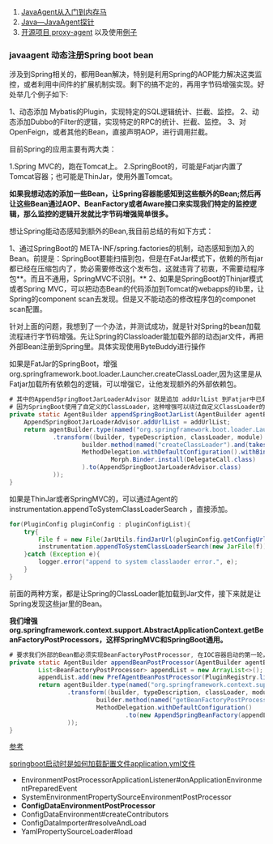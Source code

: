 1. [JavaAgent从入门到内存马](https://juejin.cn/post/6991844645147770917#heading-7)
2. [Java—JavaAgent探针](http://www.enmalvi.com/2022/05/16/java-javaagent/#Java_Agent_shi_xian_yuan_li)
3. [开源项目 proxy-agent](https://github.com/YingXinGuo95/proxy-agent) 以及使用[例子](https://blog.csdn.net/cs4290790/article/details/143230992)







### javaagent 动态注册Spring  boot  bean

涉及到Spring相关的，都用Bean解决，特别是利用Spring的AOP能力解决这类监控，或者利用中间件的扩展机制实现。剩下的搞不定的，再用字节码增强实现。好处举几个例子如下:

1、动态添加 Mybatis的Plugin，实现特定的SQL逻辑统计、拦截、监控。
2、动态添加Dubbo的Filter的逻辑，实现特定的RPC的统计、拦截、监控。
3、对OpenFeign，或者其他的Bean，直接声明AOP，进行调用拦截。

目前Spring的应用主要有两大类：

1.Spring MVC的，跑在Tomcat上。
2.SpringBoot的，可能是Fatjar内置了Tomcat容器；也可能是ThinJar，使用外置Tomcat。



**如果我想动态的添加一些Bean，让Spring容器能感知到这些额外的Bean;然后再让这些Bean通过AOP、BeanFactory或者Aware接口来实现我们特定的监控逻辑，那么监控的逻辑开发就比字节码增强简单很多。**

想让Spring能动态感知到额外的Bean,我目前总结的有如下方式：


1、通过SpringBoot的 META-INF/spring.factories的机制，动态感知到加入的Bean。前提是：SpringBoot要能扫描到包，但是在FatJar模式下，依赖的所有jar都已经在压缩包内了，势必需要修改这个发布包，这就违背了初衷，不需要动程序包**。而且不通用，SpringMVC不识别。**
2、如果是SpringBoot的Thinjar模式或者Spring MVC，可以把动态Bean的代码添加到Tomcat的webapps的lib里，让Spring的component scan去发现。但是又不能动态的修改程序包的componet scan配置。

 

针对上面的问题，我想到了一个办法，并测试成功，就是针对Spring的bean加载流程进行字节码增强。先让Spring的Classloader能加载外部的动态jar文件，再把外部Bean注册到Spring里。具体实现使用ByteBuddy进行操作


如果是FatJar的SpringBoot，增强 org.springframework.boot.loader.Launcher.createClassLoader,因为这里是从Fatjar加载所有依赖包的逻辑，可以增强它，让他发现额外的外部依赖包。

```java
# 其中的AppendSpringBootJarLoaderAdvisor 就是追加 addUrlList 到Fatjar中已有的jar包列表中
# 因为SpringBoot使用了自定义的ClassLoader，这种增强可以绕过自定义ClassLoader的限制，加载到外部文件
private static AgentBuilder appendSpringBootJarList(AgentBuilder agentBuilder, List<URL> addUrlList){
    AppendSpringBootJarLoaderAdvisor.addUrlList = addUrlList;
    return agentBuilder.type(named("org.springframework.boot.loader.Launcher"))
            .transform((builder, typeDescription, classLoader, module) ->
                    builder.method(named("createClassLoader").and(takesArgument(0, URL[].class))).intercept(
                    MethodDelegation.withDefaultConfiguration().withBinders(
                            Morph.Binder.install(DelegateCall.class)
                    ).to(AppendSpringBootJarLoaderAdvisor.class)
            ));
}
```

如果是ThinJar或者SpringMVC的，可以通过Agent的 instrumentation.appendToSystemClassLoaderSearch ，直接添加。

```java
for(PluginConfig pluginConfig : pluginConfigList){
    try{
        File f = new File(JarUtils.findJarUrl(pluginConfig.getConfigUrl()).getFile());
        instrumentation.appendToSystemClassLoaderSearch(new JarFile(f));
    }catch (Exception e){
        logger.error("append to system classlaoder error.", e);
    }
}
```

前面的两种方案，都是让Spring的ClassLoader能加载到Jar文件，接下来就是让Spring发现这些jar里的Bean。

**我们增强 org.springframework.context.support.AbstractApplicationContext.getBeanFactoryPostProcessors，这样SpringMVC和SpringBoot通用。**

```java
# 要求我们外部的Bean都必须实现BeanFactoryPostProcessor, 在IOC容器启动的第一轮，就被Sping所识别
private static AgentBuilder appendBeanPostProcessor(AgentBuilder agentBuilder){
        List<BeanFactoryPostProcessor> appendList = new ArrayList<>();
        appendList.add(new PrefAgentBeanPostProcessor(PluginRegistry.listSpringConfigurationList()));
        return agentBuilder.type(named("org.springframework.context.support.AbstractApplicationContext"))
                .transform((builder, typeDescription, classLoader, module) ->
                        builder.method(named("getBeanFactoryPostProcessors").and(isPublic())).intercept(
                        MethodDelegation.withDefaultConfiguration()
                                .to(new AppendSpringBeanFactory(appendList))
                ));
}
```



[参考](https://www.cnblogs.com/learncat/p/16138124.html)







[springboot启动时是如何加载配置文件application.yml文件](https://cloud.tencent.com/developer/article/2144353)

- EnvironmentPostProcessorApplicationListener#onApplicationEnvironmentPreparedEvent
- SystemEnvironmentPropertySourceEnvironmentPostProcessor
- **ConfigDataEnvironmentPostProcessor**
- ConfigDataEnvironment#createContributors
- ConfigDataImporter#resolveAndLoad
- YamlPropertySourceLoader#load